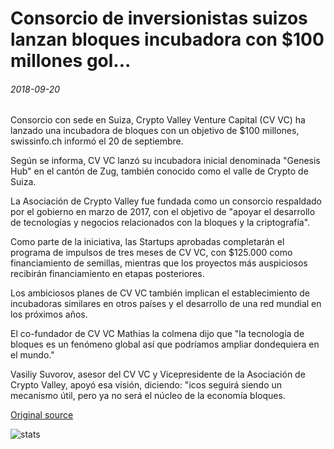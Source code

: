 # Consorcio de inversionistas suizos lanzan bloques incubadora con $100 millones gol...

###### 2018-09-20

Consorcio con sede en Suiza, Crypto Valley Venture Capital (CV VC) ha lanzado una incubadora de bloques con un objetivo de $100 millones, swissinfo.ch informó el 20 de septiembre.

Según se informa, CV VC lanzó su incubadora inicial denominada "Genesis Hub" en el cantón de Zug, también conocido como el valle de Crypto de Suiza.

La Asociación de Crypto Valley fue fundada como un consorcio respaldado por el gobierno en marzo de 2017, con el objetivo de "apoyar el desarrollo de tecnologías y negocios relacionados con la bloques y la criptografía".

Como parte de la iniciativa, las Startups aprobadas completarán el programa de impulsos de tres meses de CV VC, con $125.000 como financiamiento de semillas, mientras que los proyectos más auspiciosos recibirán financiamiento en etapas posteriores.

Los ambiciosos planes de CV VC también implican el establecimiento de incubadoras similares en otros países y el desarrollo de una red mundial en los próximos años.

El co-fundador de CV VC Mathias la colmena dijo que "la tecnología de bloques es un fenómeno global así que podríamos ampliar dondequiera en el mundo."

Vasiliy Suvorov, asesor del CV VC y Vicepresidente de la Asociación de Crypto Valley, apoyó esa visión, diciendo: "icos seguirá siendo un mecanismo útil, pero ya no será el núcleo de la economía bloques.

[Original source](https://cointelegraph.com/news/consortium-of-swiss-investors-launch-blockchain-incubator-with-100-million-goal)

![stats](https://c.statcounter.com/11760860/0/a89fa40b/1/ "stats")
